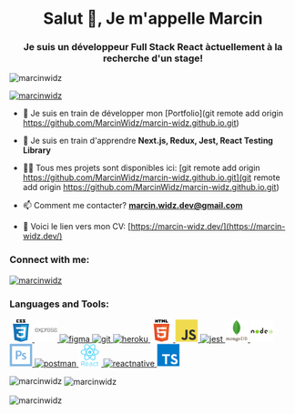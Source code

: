 <h1 align="center">Salut 👋, Je m'appelle Marcin</h1>
<h3 align="center">Je suis un développeur Full Stack React àctuellement à la recherche d'un stage!</h3>

<p align="left"> <img src="https://komarev.com/ghpvc/?username=marcinwidz&label=Profile%20views&color=0e75b6&style=flat" alt="marcinwidz" /> </p>

<p align="left"> <a href="https://github.com/ryo-ma/github-profile-trophy"><img src="https://github-profile-trophy.vercel.app/?username=marcinwidz" alt="marcinwidz" /></a> </p>

- 🔭 Je suis en train de développer mon [Portfolio](git remote add origin https://github.com/MarcinWidz/marcin-widz.github.io.git)

- 🌱 Je suis en train d'apprendre **Next.js, Redux, Jest, React Testing Library**

- 👨‍💻 Tous mes projets sont disponibles ici: [git remote add origin https://github.com/MarcinWidz/marcin-widz.github.io.git](git remote add origin https://github.com/MarcinWidz/marcin-widz.github.io.git)

- 📫 Comment me contacter? **marcin.widz.dev@gmail.com**

- 📄 Voici le lien vers mon CV: [https://marcin-widz.dev/](https://marcin-widz.dev/)

<h3 align="left">Connect with me:</h3>
<p align="left">
<a href="https://linkedin.com/in/marcinwidz" target="blank"><img align="center" src="https://raw.githubusercontent.com/rahuldkjain/github-profile-readme-generator/master/src/images/icons/Social/linked-in-alt.svg" alt="marcinwidz" height="30" width="40" /></a>
</p>

<h3 align="left">Languages and Tools:</h3>
<p align="left"> <a href="https://www.w3schools.com/css/" target="_blank"> <img src="https://raw.githubusercontent.com/devicons/devicon/master/icons/css3/css3-original-wordmark.svg" alt="css3" width="40" height="40"/> </a> <a href="https://expressjs.com" target="_blank"> <img src="https://raw.githubusercontent.com/devicons/devicon/master/icons/express/express-original-wordmark.svg" alt="express" width="40" height="40"/> </a> <a href="https://www.figma.com/" target="_blank"> <img src="https://www.vectorlogo.zone/logos/figma/figma-icon.svg" alt="figma" width="40" height="40"/> </a> <a href="https://git-scm.com/" target="_blank"> <img src="https://www.vectorlogo.zone/logos/git-scm/git-scm-icon.svg" alt="git" width="40" height="40"/> </a> <a href="https://heroku.com" target="_blank"> <img src="https://www.vectorlogo.zone/logos/heroku/heroku-icon.svg" alt="heroku" width="40" height="40"/> </a> <a href="https://www.w3.org/html/" target="_blank"> <img src="https://raw.githubusercontent.com/devicons/devicon/master/icons/html5/html5-original-wordmark.svg" alt="html5" width="40" height="40"/> </a> <a href="https://developer.mozilla.org/en-US/docs/Web/JavaScript" target="_blank"> <img src="https://raw.githubusercontent.com/devicons/devicon/master/icons/javascript/javascript-original.svg" alt="javascript" width="40" height="40"/> </a> <a href="https://jestjs.io" target="_blank"> <img src="https://www.vectorlogo.zone/logos/jestjsio/jestjsio-icon.svg" alt="jest" width="40" height="40"/> </a> <a href="https://www.mongodb.com/" target="_blank"> <img src="https://raw.githubusercontent.com/devicons/devicon/master/icons/mongodb/mongodb-original-wordmark.svg" alt="mongodb" width="40" height="40"/> </a> <a href="https://nodejs.org" target="_blank"> <img src="https://raw.githubusercontent.com/devicons/devicon/master/icons/nodejs/nodejs-original-wordmark.svg" alt="nodejs" width="40" height="40"/> </a> <a href="https://www.photoshop.com/en" target="_blank"> <img src="https://raw.githubusercontent.com/devicons/devicon/master/icons/photoshop/photoshop-line.svg" alt="photoshop" width="40" height="40"/> </a> <a href="https://postman.com" target="_blank"> <img src="https://www.vectorlogo.zone/logos/getpostman/getpostman-icon.svg" alt="postman" width="40" height="40"/> </a> <a href="https://reactjs.org/" target="_blank"> <img src="https://raw.githubusercontent.com/devicons/devicon/master/icons/react/react-original-wordmark.svg" alt="react" width="40" height="40"/> </a> <a href="https://reactnative.dev/" target="_blank"> <img src="https://reactnative.dev/img/header_logo.svg" alt="reactnative" width="40" height="40"/> </a> <a href="https://www.typescriptlang.org/" target="_blank"> <img src="https://raw.githubusercontent.com/devicons/devicon/master/icons/typescript/typescript-original.svg" alt="typescript" width="40" height="40"/> </a> </p>

<p><img align="left" src="https://github-readme-stats.vercel.app/api/top-langs?username=marcinwidz&show_icons=true&locale=en&layout=compact" alt="marcinwidz" /></p>

<p>&nbsp;<img align="center" src="https://github-readme-stats.vercel.app/api?username=marcinwidz&show_icons=true&locale=en" alt="marcinwidz" /></p>

<p><img align="center" src="https://github-readme-streak-stats.herokuapp.com/?user=marcinwidz&" alt="marcinwidz" /></p>
